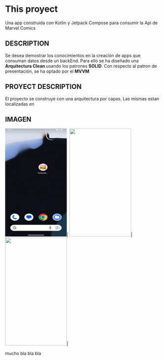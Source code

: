 # This proyect 

Una app construida con Kotlin y Jetpack Compose para consumir la Api de Marvel Comics

## DESCRIPTION
Se desea demostrar los conocimientos en la creación de apps que consuman datos desde un backEnd. Para ello se ha diseñado una **Arquitectura Clean** usando los patrones **SOLID**.
Con respecto al patron de presentación, se ha optado por el  **MVVM**


## PROYECT DESCRIPTION
El proyecto se construye con una arquitectura por capas. Las mismas estan localizadas en 

## IMAGEN
<img src="https://github.com/jorgesanme/Compose_Marvel_Api/blob/main/images/open.gif" width="200" height="350" />|
<img src="https://github.com/jorgesanme/Compose_Marvel_Api/blob/main/images/segundo.gif" width="200" height="350" />|
<img src="https://github.com/jorgesanme/Compose_Marvel_Api/blob/main/images/detalles.gif" width="200" height="350" />|

mucho bla bla bla

